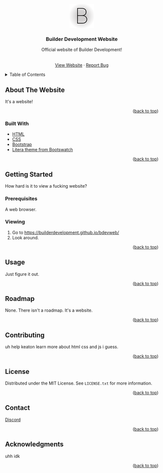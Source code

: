 <div id="top"></div>
<!--
*** Thanks for checking out the Best-README-Template. If you have a suggestion
*** that would make this better, please fork the repo and create a pull request
*** or simply open an issue with the tag "enhancement".
*** Don't forget to give the project a star!
*** Thanks again! Now go create something AMAZING! :D
-->



<!-- PROJECT SHIELDS -->
<!--
*** I'm using markdown "reference style" links for readability.
*** Reference links are enclosed in brackets [ ] instead of parentheses ( ).
*** See the bottom of this document for the declaration of the reference variables
*** for contributors-url, forks-url, etc. This is an optional, concise syntax you may use.
*** https://www.markdownguide.org/basic-syntax/#reference-style-links
-->
<!--
[![Contributors][contributors-shield]][contributors-url]
[![Forks][forks-shield]][forks-url]
[![Stargazers][stars-shield]][stars-url]
[![Issues][issues-shield]][issues-url]
[![MIT License][license-shield]][license-url]
[![LinkedIn][linkedin-shield]][linkedin-url]
-->


<!-- PROJECT LOGO -->
<br />
<div align="center">
  <a href="https://github.com/builderdevelopment/bedevweb">
    <img src="assets/Light BG, without grid.PNG" alt="Logo" width="80" height="80">
  </a>

<h3 align="center">Builder Development Website</h3>

  <p align="center">
    Official website of Builder Development!
    <br />
    <br />
    <br />
    <a href="https://builderdevelopment.github.io/bdevweb/">View Website</a>
    ·
    <a href="https://github.com/builderdevelopment/bdevweb/issues">Report Bug</a>
  </p>
</div>



<!-- TABLE OF CONTENTS -->
<details>
  <summary>Table of Contents</summary>
  <ol>
    <li>
      <a href="#about-the-project">About The Website</a>
      <ul>
        <li><a href="#built-with">Built With</a></li>
      </ul>
    </li>
    <li>
      <a href="#getting-started">Getting Started</a>
      <ul>
        <li><a href="#prerequisites">Prerequisites</a></li>
        <li><a href="#installation">Viewing</a></li>
      </ul>
    </li>
    <li><a href="#usage">Usage</a></li>
    <li><a href="#roadmap">Roadmap</a></li>
    <li><a href="#contributing">Contributing</a></li>
    <li><a href="#license">License</a></li>
    <li><a href="#contact">Contact</a></li>
    <li><a href="#acknowledgments">Acknowledgments</a></li>
  </ol>
</details>



<!-- ABOUT THE PROJECT -->
## About The Website

It's a website!

<p align="right">(<a href="#top">back to top</a>)</p>



### Built With

* [HTML](https://whatwg.org/)
* [CSS](https://www.w3.org/)
* [Bootstrap](https://getbootstrap.com/)
* [Litera theme from Bootswatch](https://bootswatch.com/litera/)

<p align="right">(<a href="#top">back to top</a>)</p>



<!-- GETTING STARTED -->
## Getting Started

How hard is it to view a fucking website?

### Prerequisites

A web browser.

### Viewing

1. Go to <a href="https://builderdevelopment.github.io/bdevweb/">https://builderdevelopment.github.io/bdevweb/</a>
2. Look around.

<p align="right">(<a href="#top">back to top</a>)</p>



<!-- USAGE EXAMPLES -->
## Usage

Just figure it out.

<p align="right">(<a href="#top">back to top</a>)</p>



<!-- ROADMAP -->
## Roadmap

None. There isn't a roadmap. It's a website.

<p align="right">(<a href="#top">back to top</a>)</p>



<!-- CONTRIBUTING -->
## Contributing

uh help keaton learn more about html css and js i guess.

<p align="right">(<a href="#top">back to top</a>)</p>



<!-- LICENSE -->
## License

Distributed under the MIT License. See `LICENSE.txt` for more information.

<p align="right">(<a href="#top">back to top</a>)</p>



<!-- CONTACT -->
## Contact

[Discord]([https://twitter.com/@KeatonBuilder](https://discord.gg/QWWRSnJWrY))

<p align="right">(<a href="#top">back to top</a>)</p>



<!-- ACKNOWLEDGMENTS -->
## Acknowledgments

uhh idk

<p align="right">(<a href="#top">back to top</a>)</p>
